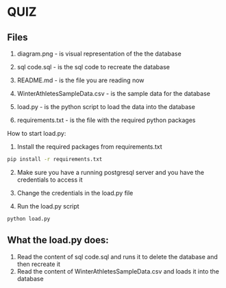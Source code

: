 # QUIZ

## Files

1. diagram.png - is visual representation of the the database

2. sql code.sql - is the sql code to recreate the database

3. README.md - is the file you are reading now

4. WinterAthletesSampleData.csv - is the sample data for the database

5. load.py - is the python script to load the data into the database

6. requirements.txt - is the file with the required python packages

How to start load.py:
1. Install the required packages from requirements.txt

```bash
pip install -r requirements.txt
```

2. Make sure you have a running postgresql server and you have the credentials to access it

3. Change the credentials in the load.py file

4. Run the load.py script

```bash
python load.py
```

## What the load.py does:
1. Read the content of sql code.sql and runs it to delete the database and then recreate it
2. Read the content of WinterAthletesSampleData.csv and loads it into the database
